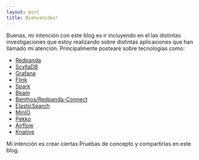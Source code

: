 ```yaml
---
layout: post
title: Bienvenidos!
---
```




Buenas, mi intención con este blog es ir incluyendo en el las distintas investigaciones que estoy realizando sobre distintas aplicaciones que han llamado mi atención.
Principalmente postearé sobre tecnologias como:

-  [Redpanda](https://redpanda.com/)
-  [ScyllaDB](https://www.scylladb.com/)
-  [Grafana](https://grafana.com/)
-  [Flink](https://flink.apache.org/)
-  [Spark](https://spark.apache.org/)
-  [Beam](https://beam.apache.org/)
-  [Benthos/Redpanda-Connect](https://docs.redpanda.com/redpanda-connect/about/)
-  [ElasticSearch](https://www.elastic.co/)
-  [MinIO](https://min.io/)
-  [Pekko](https://pekko.apache.org/)
-  [Airflow](https://airflow.apache.org/)
-  [Knative](https://knative.dev/docs/)

Mi intención es crear ciertas Pruebas de concepto y compartirlas en este blog.

